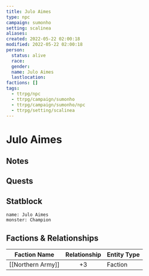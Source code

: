 ```yaml
---
title: Julo Aimes
type: npc
campaign: sumonho
setting: scalinea
aliases: 
created: 2022-05-22 02:00:18
modified: 2022-05-22 02:00:18
person:
  status: alive
  race: 
  gender: 
  name: Julo Aimes
  lastlocation: 
factions: []
tags:
  - ttrpg/npc
  - ttrpg/campaign/sumonho
  - ttrpg/campaign/sumonho/npc
  - ttrpg/setting/scalinea
---
```


# Julo Aimes

## Notes


## Quests


## Statblock

```statblock
name: Julo Aimes
monster: Champion
```


## Factions & Relationships
| Faction Name      | Relationship | Entity Type |
| ----------------- |:------------:| ----------- |
| [[Northern Army]] |      +3      | Faction     | 



